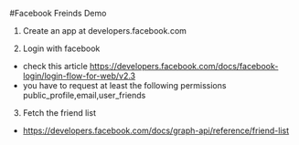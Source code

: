 #Facebook Freinds Demo

1. Create an app at developers.facebook.com

2. Login with facebook
 - check this article https://developers.facebook.com/docs/facebook-login/login-flow-for-web/v2.3
 - you have to request at least the following permissions public_profile,email,user_friends

3. Fetch the friend list
 - https://developers.facebook.com/docs/graph-api/reference/friend-list